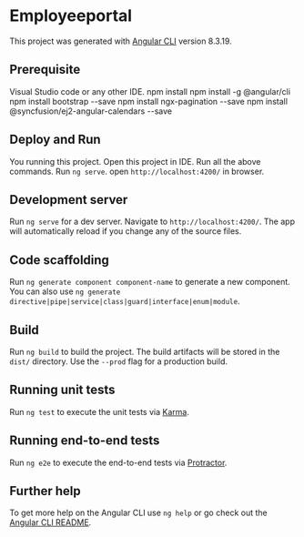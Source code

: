 # Employeeportal

This project was generated with [Angular CLI](https://github.com/angular/angular-cli) version 8.3.19.

## Prerequisite
Visual Studio code or any other IDE.
npm install
npm install -g @angular/cli
npm install bootstrap --save
npm install ngx-pagination --save
npm install @syncfusion/ej2-angular-calendars --save

## Deploy and Run
You running this project.
Open this project in IDE.
Run all the above commands.
Run `ng serve`.
open `http://localhost:4200/` in browser.

## Development server

Run `ng serve` for a dev server. Navigate to `http://localhost:4200/`. The app will automatically reload if you change any of the source files.

## Code scaffolding

Run `ng generate component component-name` to generate a new component. You can also use `ng generate directive|pipe|service|class|guard|interface|enum|module`.

## Build

Run `ng build` to build the project. The build artifacts will be stored in the `dist/` directory. Use the `--prod` flag for a production build.

## Running unit tests

Run `ng test` to execute the unit tests via [Karma](https://karma-runner.github.io).

## Running end-to-end tests

Run `ng e2e` to execute the end-to-end tests via [Protractor](http://www.protractortest.org/).

## Further help

To get more help on the Angular CLI use `ng help` or go check out the [Angular CLI README](https://github.com/angular/angular-cli/blob/master/README.md).
